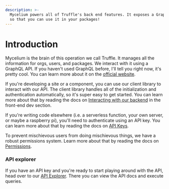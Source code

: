 ```yaml
---
description: >-
  Mycelium powers all of Truffle's back end features. It exposes a GraphQL API
  so that you can use it in your packages!
---
```


# Introduction

Mycelium is the brain of this operation we call Truffle. It manages all the information for orgs, users, and packages. We interact with it using a GraphQL API. If you haven't used GraphQL before, I'll tell you right now, it's pretty cool. You can learn more about it on the [official website](https://graphql.org/).

If you're developing a site or a component, you can use our client library to interact with our API. The client library handles all of the initialization and authentication automatically, so it's super easy to get started. You can learn more about that by reading the docs on [Interacting with our backend](../front-end-dev/interacting-with-our-backend.md) in the front-end dev section.

If you're writing code elsewhere (i.e. a serverless function, your own server, or maybe a raspberry pi), you'll need to authenticate using an API key. You can learn more about that by reading the docs on [API Keys](api-keys.md).

To prevent mischievous users from doing mischievous things, we have a robust permissions system. Learn more about that by reading the docs on [Permissions](broken-reference).

### API explorer

If you have an API key and you're ready to start playing around with the API, head over to our [API Explorer](https://staging.bio/org/truffle-dev-early-access/api-explorer). There you can view the API docs and execute queries.
